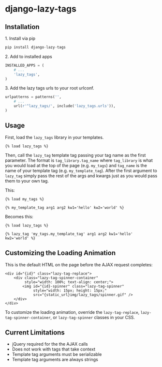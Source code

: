 # django-lazy-tags

## Installation

1\. Install via pip

```python
pip install django-lazy-tags
```

2\. Add to installed apps

```python
INSTALLED_APPS = (
    # ...
    'lazy_tags',
)
```

3\. Add the lazy tags urls to your root urlconf.

```python
urlpatterns = patterns('',
    # ...
    url(r'^lazy_tags/', include('lazy_tags.urls')),
)
```

## Usage

First, load the `lazy_tags` library in your templates.

    {% load lazy_tags %}

Then, call the `lazy_tag` template tag passing your tag name as the first parameter. The format is `tag_library.tag_name` where `tag_library` is what you would load at the top of the page (e.g. `my_tags`) and `tag_name` is the name of your template tag (e.g. `my_template_tag`). After the first argument to `lazy_tag` simply pass the rest of the args and kwargs just as you would pass them to your own tag.

This:

    {% load my_tags %}

    {% my_template_tag arg1 arg2 kw1='hello' kw2='world' %}

Becomes this:

    {% load lazy_tags %}

    {% lazy_tag 'my_tags.my_template_tag' arg1 arg2 kw1='hello' kw2='world' %}


## Customizing the Loading Animation

This is the default HTML on the page before the AJAX request completes:

    <div id="{id}" class="lazy-tag-replace">
        <div class="lazy-tag-spinner-container"
             style="width: 100%; text-align: center;">
            <img id="{id}-spinner" class="lazy-tag-spinner"
                 style="width: 15px; height: 15px;"
                 src="{static_url}img/lazy_tags/spinner.gif" />
        </div>
    </div>

To customize the loading animation, override the `lazy-tag-replace`, `lazy-tag-spinner-container`, or `lazy-tag-spinner` classes in your CSS.


## Current Limitations

* jQuery required for the the AJAX calls
* Does not work with tags that take context
* Template tag arguments must be serializable
* Template tag arguments are always strings
